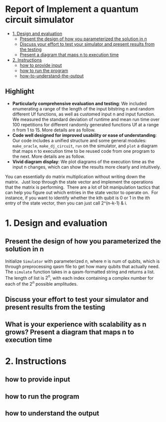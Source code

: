 # Report of Implement a quantum circuit simulator


* [1. Design and evaluation](#1-design-and-evaluation)
  * [Present the design of how you parameterized the solution in n](#present-the-design-of-how-you-parameterized-the-solution-in-n) 
  * [Discuss your effort to test your simulator and present results from the testing](#discuss-your-effort-to-test-your-simulator-and-present-results-from-the-testing)
  * [Present a diagram that maps n to execution time](#what-is-your-experience-with-scalability-as-n-grows-present-a-diagram-that-maps-n-to-execution-time)
* [2. Instructions](#2-instructions)
  * [how to provide input](#how-to-provide-input) 
  * [how to run the program](#how-to-run-the-program)
  * [how-to-understand-the-output](#how-to-understand-the-output)


## Highlight

- **Particularly comprehensive evaluation and testing**: We included enumerating a range of the length of the input bitstring n and random different Uf functions, as well as customed input n and input function. We measured the standard deviation of runtime and mean run time over 100 repetitions for different randomly generated functions Uf at a range n from 1 to 15. More details are as follow.
- **Code well designed for improved usability or ease of understanding**: Our code includes a unified structure and some general modules: `make_oracle`, `make_dj_circuit`, `run` on the simulator, and `plot` a diagram that maps n to execution time to be reused code from one program to the next. More details are as follow.
- **Vivid diagram display**: We plot diagrams of the execution time as the input n changes, which can show the results more clearly and intuitively.


You can essentially do matrix multiplication without writing down the matrix.  Just loop through the state vector and implement the operations that the matrix is performing.  There are a lot of bit manipulation tactics that can help you figure out which entries in the state vector to operate on.  For instance, if you want to identify whether the kth qubit is 0 or 1 in the ith entry of the state vector, then you can just call 2^(n-k-1) & i.  


# 1. Design and evaluation

## Present the design of how you parameterized the solution in n

Initialize `Simulator` with parameterized $n$, where $n$ is num of qubits, which is through preprocessing qasm file to get how many qubits that actually need. The `simulate` function takes in a qasm-formatted string and returns a list. The length of list is $2^n$, with each index containing a complex number for each of the $2^n$ possible amplitudes.


## Discuss your effort to test your simulator and present results from the testing


## What is your experience with scalability as n grows? Present a diagram that maps n to execution time


# 2. Instructions

## how to provide input


## how to run the program


## how to understand the output



